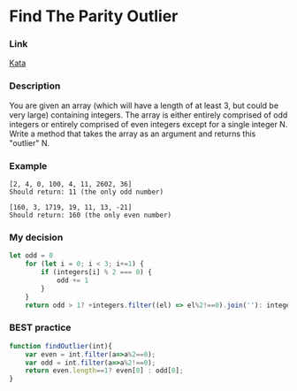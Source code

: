# Find The Parity Outlier

### Link

[Kata](https://www.codewars.com/kata/5526fc09a1bbd946250002dc/train/javascript)

### Description

You are given an array (which will have a length of at least 3, but could be very large) containing integers. The array is either entirely comprised of odd integers or entirely comprised of even integers except for a single integer N. Write a method that takes the array as an argument and returns this "outlier" N.

### Example

``` 
[2, 4, 0, 100, 4, 11, 2602, 36]
Should return: 11 (the only odd number)

[160, 3, 1719, 19, 11, 13, -21]
Should return: 160 (the only even number)
```

### My decision

```javascript
let odd = 0
    for (let i = 0; i < 3; i+=1) {
        if (integers[i] % 2 === 0) {
            odd += 1
        }
    }
    return odd > 1? +integers.filter((el) => el%2!==0).join(''): integers.filter((el) => el%2===0 ).join('')
```

### BEST practice

```javascript
function findOutlier(int){
    var even = int.filter(a=>a%2==0);
    var odd = int.filter(a=>a%2!==0);
    return even.length==1? even[0] : odd[0];
}
```
